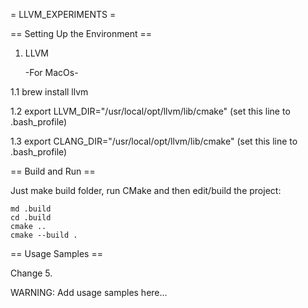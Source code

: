= LLVM_EXPERIMENTS =

== Setting Up the Environment ==
1. LLVM

   -For MacOs-

1.1 brew install llvm

1.2 export LLVM_DIR="/usr/local/opt/llvm/lib/cmake" (set this line to .bash_profile)

1.3 export CLANG_DIR="/usr/local/opt/llvm/lib/cmake" (set this line to .bash_profile)

== Build and Run ==

Just make build folder, run CMake and then edit/build the project:

```
md .build
cd .build
cmake ..
cmake --build .
```
== Usage Samples ==

Change 5.

WARNING: Add usage samples here...
